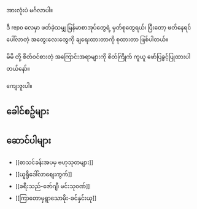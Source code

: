 
အားလုံးပဲ မင်္ဂလာပါ။

ဒီ repo လေမှာ ဖတ်ခဲ့သမျှ မြန်မာစာအုပ်တွေရဲ့ မှတ်စုတွေရယ်၊ ပြီးတော့ ဖတ်နေရင် ပေါ်လာတဲ့ အတွေးလေးတွေကို ချရေးထားတာကို စုထားတာ ဖြစ်ပါတယ်။

မိမိ တို့ စိတ်ဝင်စားတဲ့ အကြောင်းအရာများကို စိတ်ကြိုက် ကူယူ ဖော်ပြခွင့်ပြုထားပါတယ်နော်။

ကျေးဇူးပါ။

__ခေါင်စဥ်များ__
---------------------
## ဆောင်ပါများ

* [[စာသင်ခန်းအပမှ ဗဟုသုတများ]]
* [[ယူရိုဒေါ်လာစျေးကွက်]]
* [[ခရီးသည်-ဇော်ဂျီ၊ မင်းသုဝဏ်]]
* [[ကြာတောမှရွာသောမိုး-ခင်နှင်းယု]]
